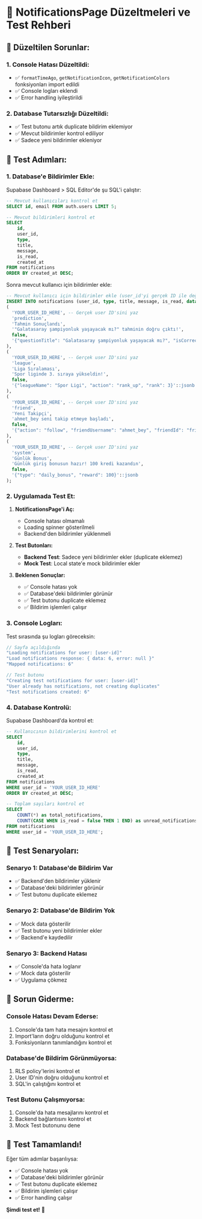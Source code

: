 # 🔔 NotificationsPage Düzeltmeleri ve Test Rehberi

## 🚨 Düzeltilen Sorunlar:

### **1. Console Hatası Düzeltildi:**
- ✅ `formatTimeAgo`, `getNotificationIcon`, `getNotificationColors` fonksiyonları import edildi
- ✅ Console logları eklendi
- ✅ Error handling iyileştirildi

### **2. Database Tutarsızlığı Düzeltildi:**
- ✅ Test butonu artık duplicate bildirim eklemiyor
- ✅ Mevcut bildirimler kontrol ediliyor
- ✅ Sadece yeni bildirimler ekleniyor

## 🚀 Test Adımları:

### **1. Database'e Bildirimler Ekle:**

Supabase Dashboard > SQL Editor'de şu SQL'i çalıştır:

```sql
-- Mevcut kullanıcıları kontrol et
SELECT id, email FROM auth.users LIMIT 5;

-- Mevcut bildirimleri kontrol et
SELECT 
    id,
    user_id,
    type,
    title,
    message,
    is_read,
    created_at
FROM notifications 
ORDER BY created_at DESC;
```

Sonra mevcut kullanıcı için bildirimler ekle:

```sql
-- Mevcut kullanıcı için bildirimler ekle (user_id'yi gerçek ID ile değiştirin)
INSERT INTO notifications (user_id, type, title, message, is_read, data) VALUES
(
  'YOUR_USER_ID_HERE', -- Gerçek user ID'sini yaz
  'prediction',
  'Tahmin Sonuçlandı',
  '"Galatasaray şampiyonluk yaşayacak mı?" tahminin doğru çıktı!',
  false,
  '{"questionTitle": "Galatasaray şampiyonluk yaşayacak mı?", "isCorrect": true, "reward": 250}'::jsonb
),
(
  'YOUR_USER_ID_HERE', -- Gerçek user ID'sini yaz
  'league',
  'Liga Sıralaması',
  'Spor liginde 3. sıraya yükseldin!',
  false,
  '{"leagueName": "Spor Ligi", "action": "rank_up", "rank": 3}'::jsonb
),
(
  'YOUR_USER_ID_HERE', -- Gerçek user ID'sini yaz
  'friend',
  'Yeni Takipçi',
  'ahmet_bey seni takip etmeye başladı',
  false,
  '{"action": "follow", "friendUsername": "ahmet_bey", "friendId": "friend-uuid-123"}'::jsonb
),
(
  'YOUR_USER_ID_HERE', -- Gerçek user ID'sini yaz
  'system',
  'Günlük Bonus',
  'Günlük giriş bonusun hazır! 100 kredi kazandın',
  false,
  '{"type": "daily_bonus", "reward": 100}'::jsonb
);
```

### **2. Uygulamada Test Et:**

1. **NotificationsPage'i Aç:**
   - Console hatası olmamalı
   - Loading spinner gösterilmeli
   - Backend'den bildirimler yüklenmeli

2. **Test Butonları:**
   - **Backend Test**: Sadece yeni bildirimler ekler (duplicate eklemez)
   - **Mock Test**: Local state'e mock bildirimler ekler

3. **Beklenen Sonuçlar:**
   - ✅ Console hatası yok
   - ✅ Database'deki bildirimler görünür
   - ✅ Test butonu duplicate eklemez
   - ✅ Bildirim işlemleri çalışır

### **3. Console Logları:**

Test sırasında şu logları göreceksin:

```javascript
// Sayfa açıldığında
"Loading notifications for user: [user-id]"
"Load notifications response: { data: 6, error: null }"
"Mapped notifications: 6"

// Test butonu
"Creating test notifications for user: [user-id]"
"User already has notifications, not creating duplicates"
"Test notifications created: 6"
```

### **4. Database Kontrolü:**

Supabase Dashboard'da kontrol et:

```sql
-- Kullanıcının bildirimlerini kontrol et
SELECT 
    id,
    user_id,
    type,
    title,
    message,
    is_read,
    created_at
FROM notifications 
WHERE user_id = 'YOUR_USER_ID_HERE'
ORDER BY created_at DESC;

-- Toplam sayıları kontrol et
SELECT 
    COUNT(*) as total_notifications,
    COUNT(CASE WHEN is_read = false THEN 1 END) as unread_notifications
FROM notifications 
WHERE user_id = 'YOUR_USER_ID_HERE';
```

## 🎯 Test Senaryoları:

### **Senaryo 1: Database'de Bildirim Var**
- ✅ Backend'den bildirimler yüklenir
- ✅ Database'deki bildirimler görünür
- ✅ Test butonu duplicate eklemez

### **Senaryo 2: Database'de Bildirim Yok**
- ✅ Mock data gösterilir
- ✅ Test butonu yeni bildirimler ekler
- ✅ Backend'e kaydedilir

### **Senaryo 3: Backend Hatası**
- ✅ Console'da hata loglanır
- ✅ Mock data gösterilir
- ✅ Uygulama çökmez

## 🔧 Sorun Giderme:

### **Console Hatası Devam Ederse:**
1. Console'da tam hata mesajını kontrol et
2. Import'ların doğru olduğunu kontrol et
3. Fonksiyonların tanımlandığını kontrol et

### **Database'de Bildirim Görünmüyorsa:**
1. RLS policy'lerini kontrol et
2. User ID'nin doğru olduğunu kontrol et
3. SQL'in çalıştığını kontrol et

### **Test Butonu Çalışmıyorsa:**
1. Console'da hata mesajlarını kontrol et
2. Backend bağlantısını kontrol et
3. Mock Test butonunu dene

## 🎉 Test Tamamlandı!

Eğer tüm adımlar başarılıysa:
- ✅ Console hatası yok
- ✅ Database'deki bildirimler görünür
- ✅ Test butonu duplicate eklemez
- ✅ Bildirim işlemleri çalışır
- ✅ Error handling çalışır

**Şimdi test et!** 🚀



